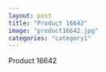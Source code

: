 ```yaml
---
layout: post
title: "Product 16642"
image: "product16642.jpg"
categories: "category1"
---
```

Product 16642
